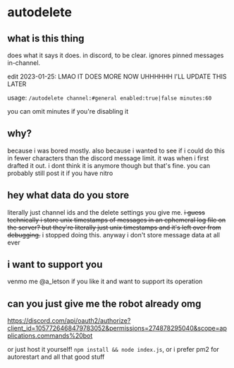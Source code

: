 # autodelete

## what is this thing

does what it says it does. in discord, to be clear. ignores pinned messages in-channel.

edit 2023-01-25: LMAO IT DOES MORE NOW UHHHHHH I'LL UPDATE THIS LATER

usage: `/autodelete channel:#general enabled:true|false minutes:60`

you can omit minutes if you're disabling it

## why?

because i was bored mostly. also because i wanted to see if i could do this in fewer characters than the discord message limit. it was when i first drafted it out. i dont think it is anymore though but that's fine. you can probably still post it if you have nitro

## hey what data do you store

literally just channel ids and the delete settings you give me. ~~i guess technically i store unix timestamps of messages in an ephemeral log file on the server? but they're literally just unix timestamps and it's left over from debugging.~~ i stopped doing this. anyway i don't store message data at all ever

## i want to support you

venmo me @a_letson if you like it and want to support its operation

## can you just give me the robot already omg

https://discord.com/api/oauth2/authorize?client_id=1057726468479783052&permissions=274878295040&scope=applications.commands%20bot

or just host it yourself! `npm install && node index.js`, or i prefer pm2 for autorestart and all that good stuff
